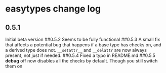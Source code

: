 # easytypes change log

## 0.5.1
Initial beta version
##0.5.2
Seems to be fully functional
##0.5.3
A small fix that affects a potential bug that happens if a base type has checks on, and a derived type does not. `__setattr__` and `__delattr` are now always present, not just if needed.
##0.5.4
Fixed a typo in README.md
##0.5.5
__debug__ off now disables all the checks by default. Though you still switch them on
